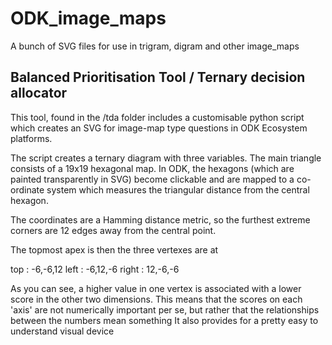 # ODK_image_maps
A bunch of SVG files for use in trigram, digram and other image_maps

## Balanced Prioritisation Tool / Ternary decision allocator

This tool, found in the /tda folder includes a customisable python script which creates an SVG for image-map type questions in ODK Ecosystem platforms.

The script creates a ternary diagram with three variables. The main triangle consists of a 19x19 hexagonal map.
In ODK, the hexagons (which are painted transparently in SVG) become clickable and are mapped to a co-ordinate system which measures the triangular distance from the central hexagon. 

The coordinates are a Hamming distance metric, so the furthest extreme corners are 12 edges away from the central point.

The topmost apex is then the three vertexes are at 

top   :  -6,-6,12
left  :  -6,12,-6
right :  12,-6,-6

As you can see, a higher value in one vertex is associated with a lower score in the other two dimensions.
This means that the scores on each 'axis' are not numerically important per se, but rather that the relationships between the numbers mean something
It also provides for a pretty easy to understand visual device

